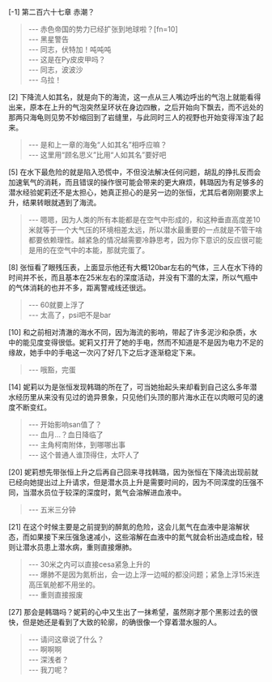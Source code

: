 
[-1] 第二百六十七章 赤潮？
>--- 赤色帝国的势力已经扩张到地球啦？[fn=10]<br>
>--- 黑星警告<br>
>--- 同志，伏特加！吨吨吨<br>
>--- 这是在Py皮皮甲吗？<br>
>--- 同志，波波沙<br>
>--- 乌拉！<br>

[2] 下降流人如其名，就是向下的海流，这一点从三人嘴边呼出的气泡上就能看得出来，原本在上升的气泡突然呈环状在身边四散，之后开始向下飘去，而不远处的那两只海龟则见势不妙缩回到了岩缝里，与此同时三人的视野也开始变得浑浊了起来。
>--- 是和上一章的海兔“人如其名”相呼应嘛？<br>
>--- 这里用“顾名思义”比用“人如其名”要好吧<br>

[5] 在水下最危险的就是陷入恐慌中，不但没法解决任何问题，胡乱的挣扎反而会加速氧气的消耗，而且错误的操作很可能会带来的更大麻烦，韩璐因为有足够多的潜水经验妮莉还不是太担心，她真正担心的是另一边的张恒，尤其后者刚刚要求上升，结果转眼就遇到了海流。
>--- 嗯嗯，因为人类的所有本能都是在空气中形成的，和这种垂直高度差10米就等于一个大气压的环境相差太远，所以潜水最重要的一点就是不管干啥都要依赖理性。越紧急的情况越需要冷静思考，因为你下意识的反应很可能是用的在空气中的本能，那就完蛋了。<br>

[8] 张恒看了眼残压表，上面显示他还有大概120bar左右的气体，三人在水下待的时间并不长，而且基本在25米左右的深度活动，并没有下潜的太深，所以气瓶中的气体消耗的也并不多，距离警戒线还很远。
>--- 60就要上浮了<br>
>--- 太高了，psi吧不是bar<br>

[10] 和之前相对清澈的海水不同，因为海流的影响，带起了许多泥沙和杂质，水中的能见度变得很低。妮莉又打开了她的手电，然而不知道是不是因为电力不足的缘故，她手中的手电这一次闪了好几下之后才逐渐稳定下来。
>--- 哦豁，完蛋<br>

[14] 妮莉以为是张恒发现韩璐的所在了，可当她抬起头来却看到自己这么多年潜水经历里从来没有见过的诡异景象，只见他们头顶的那片海水正在以肉眼可见的速度不断变红。
>--- 开始影响san值了？<br>
>--- 血月…？血日降临了<br>
>--- 主角柯南附体，到哪哪出事<br>
>--- 这个普通人谁顶得住，太吓人了<br>

[20] 妮莉想先带张恒上升之后再自己回来寻找韩璐，因为张恒在下降流出现前就已经向她提出过上升请求，但是潜水员上升是需要时间的，因为不同深度的压强不同，当潜水员位于较深的深度时，氮气会溶解进血液中。
>--- 五米三分钟<br>

[21] 在这个时候主要是之前提到的醉氮的危险，这会儿氮气在血液中是溶解状态，而如果接下来压强急速减小，这些溶解在血液中的氮气就会析出造成血栓，轻则让潜水员患上潜水病，重则直接爆肺。
>--- 30米之内可以直接cesa紧急上升的<br>
>--- 爆肺不是因为氮析出，会一边上浮一边喊的都没问题；紧急上浮15米连高压氧舱都不用坐的。<br>
>--- 重则直接报废<br>

[27] 那会是韩璐吗？妮莉的心中又生出了一抹希望，虽然刚才那个黑影过去的很快，但是她还是看到了大致的轮廓，的确很像一个穿着潜水服的人。
>--- 请问这章说了什么？<br>
>--- 啊啊啊<br>
>--- 深浅者？<br>
>--- 我刀呢？<br>
